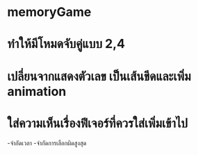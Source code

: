 # memoryGame
# ทำให้มีโหมดจับคู่แบบ 2,4
# เปลี่ยนจากแสดงตัวเลข เป็นเส้นขีดและเพิ่ม animation
# ใส่ความเห็นเรื่องฟีเจอร์ที่ควรใส่เพิ่มเข้าไป
-จำกัดเวลา
-จำกัดการเลือกผิดสูงสุด

